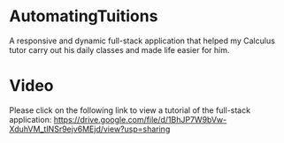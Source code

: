 # AutomatingTuitions
A responsive and dynamic full-stack application that helped my Calculus tutor carry out his daily classes and made life easier for him. 

# Video
Please click on the following link to view a tutorial of the full-stack application: https://drive.google.com/file/d/1BhJP7W9bVw-XduhVM_tINSr9ejv6MEjd/view?usp=sharing
